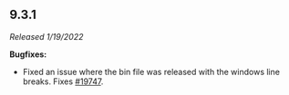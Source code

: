 ## 9.3.1

_Released 1/19/2022_

**Bugfixes:**

- Fixed an issue where the bin file was released with the windows line breaks. Fixes
  [#19747](https://github.com/cypress-io/cypress/issues/19747).
